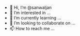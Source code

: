 - 👋 Hi, I’m @sanwaljan
- 👀 I’m interested in ...
- 🌱 I’m currently learning ...
- 💞️ I’m looking to collaborate on ...
- 📫 How to reach me ...

<!---
sanwaljan/sanwaljan is a ✨ special ✨ repository because its `README.md` (this file) appears on your GitHub profile.
You can click the Preview link to take a look at your changes.
--->
